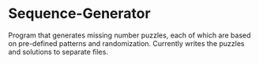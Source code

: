 # Sequence-Generator
Program that generates missing number puzzles, each of which are based on pre-defined patterns and randomization.
Currently writes the puzzles and solutions to separate files. 
